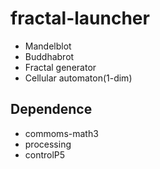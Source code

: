 # fractal-launcher
- Mandelblot
- Buddhabrot
- Fractal generator
- Cellular automaton(1-dim)

## Dependence
- commoms-math3
- processing
- controlP5
